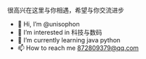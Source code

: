 很高兴在这里与你相遇，希望与你交流进步
- 👋 Hi, I’m @unisophon
- 👀 I’m interested in 科技与数码
- 🌱 I’m currently learning java python
- 📫 How to reach me 872809379@qq.com


<!---
staruniverse1989/staruniverse1989 is a ✨ special ✨ repository because its `README.md` (this file) appears on your GitHub profile.
You can click the Preview link to take a look at your changes.
--->
